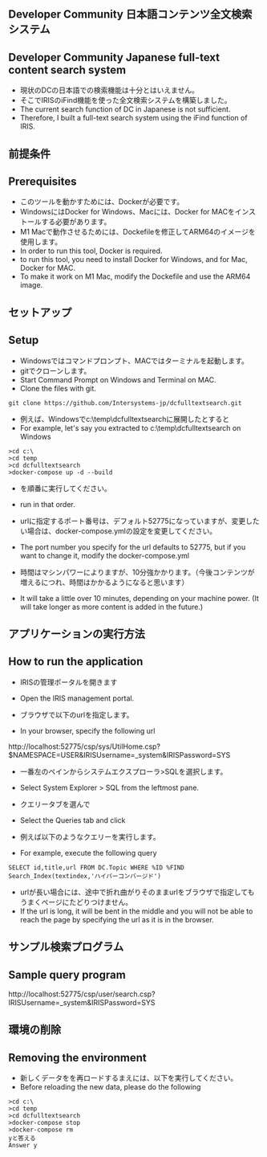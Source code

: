 ## Developer Community 日本語コンテンツ全文検索システム 
## Developer Community Japanese full-text content search system

- 現状のDCの日本語での検索機能は十分とはいえません。
- そこでIRISのiFind機能を使った全文検索システムを構築しました。
- The current search function of DC in Japanese is not sufficient.
- Therefore, I built a full-text search system using the iFind function of IRIS.

## 前提条件 
## Prerequisites

- このツールを動かすためには、Dockerが必要です。
- WindowsにはDocker for Windows、Macには、Docker for MACをインストールする必要があります。
- M1 Macで動作させるためには、Dockefileを修正してARM64のイメージを使用します。
- In order to run this tool, Docker is required.
- to run this tool, you need to install Docker for Windows, and for Mac, Docker for MAC.
- To make it work on M1 Mac, modify the Dockefile and use the ARM64 image.

## セットアップ 
## Setup

- Windowsではコマンドプロンプト、MACではターミナルを起動します。
- gitでクローンします。
- Start Command Prompt on Windows and Terminal on MAC.
- Clone the files with git.

```
git clone https://github.com/Intersystems-jp/dcfulltextsearch.git
```

- 例えば、Windowsでc:\temp\dcfulltextsearchに展開したとすると
- For example, let's say you extracted to c:\temp\dcfulltextsearch on Windows

```
>cd c:\
>cd temp
>cd dcfulltextsearch
>docker-compose up -d --build

```
- を順番に実行してください。
- run in that order.

- urlに指定するポート番号は、デフォルト52775になっていますが、変更したい場合は、docker-compose.ymlの設定を変更してください。
- The port number you specify for the url defaults to 52775, but if you want to change it, modify the docker-compose.yml

- 時間はマシンパワーによりますが、10分強かかります。（今後コンテンツが増えるにつれ、時間はかかるようになると思います）
- It will take a little over 10 minutes, depending on your machine power. (It will take longer as more content is added in the future.)


## アプリケーションの実行方法 
## How to run the application

- IRISの管理ポータルを開きます
- Open the IRIS management portal.

- ブラウザで以下のurlを指定します。
- In your browser, specify the following url

http://localhost:52775/csp/sys/UtilHome.csp?$NAMESPACE=USER&IRISUsername=_system&IRISPassword=SYS


- 一番左のペインからシステムエクスプローラ>SQLを選択します。
- Select System Explorer > SQL from the leftmost pane.

- クエリータブを選んで
- Select the Queries tab and click

- 例えば以下のようなクエリーを実行します。
- For example, execute the following query

```
SELECT id,title,url FROM DC.Topic WHERE %ID %FIND Search_Index(textindex,'ハイパーコンバージド')
```

- urlが長い場合には、途中で折れ曲がりそのままurlをブラウザで指定してもうまくページにたどりつけません。
- If the url is long, it will be bent in the middle and you will not be able to reach the page by specifying the url as it is in the browser.

## サンプル検索プログラム 
## Sample query program

http://localhost:52775/csp/user/search.csp?IRISUsername=_system&IRISPassword=SYS


## 環境の削除 
## Removing the environment

- 新しくデータをを再ロードするまえには、以下を実行してください。
- Before reloading the new data, please do the following

```
>cd c:\
>cd temp
>cd dcfulltextsearch
>docker-compose stop
>docker-compose rm
yと答える
Answer y

```
